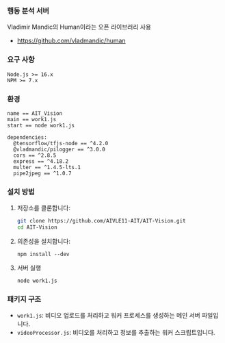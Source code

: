 ### 행동 분석 서버
Vladimir Mandic의 Human이라는 오픈 라이브러리 사용
 - https://github.com/vladmandic/human

### 요구 사항
```
Node.js >= 16.x
NPM >= 7.x
```

### 환경
```
name == AIT_Vision
main == work1.js
start == node work1.js

dependencies:
  @tensorflow/tfjs-node == ^4.2.0
  @vladmandic/pilogger == ^3.0.0
  cors == ^2.8.5
  express == ^4.18.2
  multer == ^1.4.5-lts.1
  pipe2jpeg == ^1.0.7
```

### 설치 방법
1. 저장소를 클론합니다:
   ```bash
   git clone https://github.com/AIVLE11-AIT/AIT-Vision.git
   cd AIT-Vision
   ```

2. 의존성을 설치합니다:
   ```
   npm install --dev
   ```
   
3. 서버 실행
   ```
   node work1.js
   ```

### 패키지 구조
 - `work1.js`: 비디오 업로드를 처리하고 워커 프로세스를 생성하는 메인 서버 파일입니다.
 - `videoProcessor.js`: 비디오를 처리하고 정보를 추출하는 워커 스크립트입니다.
